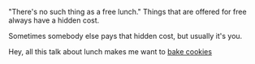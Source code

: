"There's no such thing as a free lunch."
Things that are offered for free always have a hidden cost.

Sometimes somebody else pays that hidden cost, but usually it's you.

Hey, all this talk about lunch makes me want to [bake cookies](/bake-cookies/cookies.md)